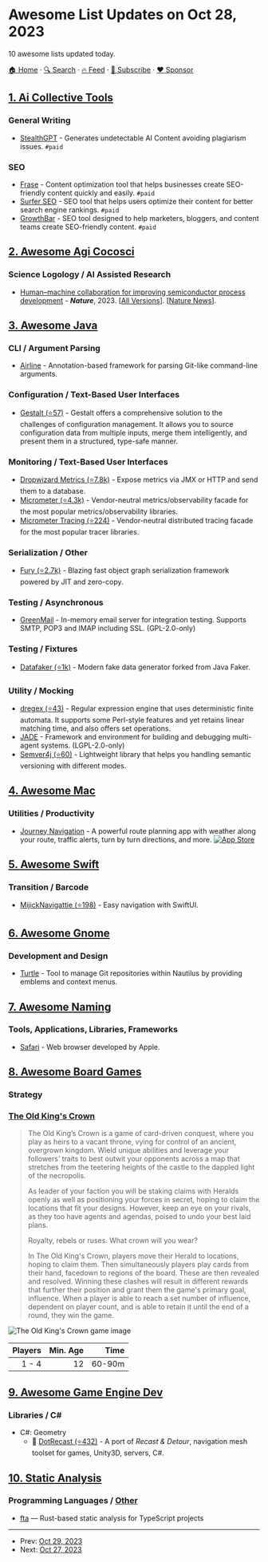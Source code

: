 # Awesome List Updates on Oct 28, 2023

10 awesome lists updated today.

[🏠 Home](/README.md) · [🔍 Search](https://www.trackawesomelist.com/search/) · [🔥 Feed](https://www.trackawesomelist.com/rss.xml) · [📮 Subscribe](https://trackawesomelist.us17.list-manage.com/subscribe?u=d2f0117aa829c83a63ec63c2f&id=36a103854c) · [❤️  Sponsor](https://github.com/sponsors/theowenyoung)



## [1. Ai Collective Tools](/content/Hyraze/ai-collective-tools/README.md)

### General Writing

*   [StealthGPT](https://www.stealthgpt.ai/) - Generates undetectable AI Content avoiding plagiarism issues. `#paid`

### SEO

*   [Frase](https://www.frase.io/) - Content optimization tool that helps businesses create SEO-friendly content quickly and easily. `#paid`
*   [Surfer SEO](https://surferseo.com/) - SEO tool that helps users optimize their content for better search engine rankings. `#paid`
*   [GrowthBar](https://www.growthbarseo.com/) - SEO tool designed to help marketers, bloggers, and content teams create SEO-friendly content. `#paid`

## [2. Awesome Agi Cocosci](/content/YuzheSHI/awesome-agi-cocosci/README.md)

### Science Logology / AI Assisted Research

*   [Human–machine collaboration for improving semiconductor process development](https://www.nature.com/articles/s41586-023-05773-7) - ***Nature***, 2023. \[[All Versions](https://scholar.google.com/scholar?cluster=10295771969614897767\&hl=en\&as_sdt=0,5)]. \[[Nature News](https://www.nature.com/articles/d41586-023-01353-x)].

## [3. Awesome Java](/content/akullpp/awesome-java/README.md)

### CLI / Argument Parsing

*   [Airline](https://rvesse.github.io/airline/) - Annotation-based framework for parsing Git-like command-line arguments.

### Configuration / Text-Based User Interfaces

*   [Gestalt (⭐57)](https://github.com/gestalt-config/gestalt) - Gestalt offers a comprehensive solution to the challenges of configuration management. It allows you to source configuration data from multiple inputs, merge them intelligently, and present them in a structured, type-safe manner.

### Monitoring / Text-Based User Interfaces

*   [Dropwizard Metrics (⭐7.8k)](https://github.com/dropwizard/metrics) - Expose metrics via JMX or HTTP and send them to a database.
*   [Micrometer (⭐4.3k)](https://github.com/micrometer-metrics/micrometer) - Vendor-neutral metrics/observability facade for the most popular metrics/observability libraries.
*   [Micrometer Tracing (⭐224)](https://github.com/micrometer-metrics/tracing) - Vendor-neutral distributed tracing facade for the most popular tracer libraries.

### Serialization / Other

*   [Fury (⭐2.7k)](https://github.com/alipay/fury) - Blazing fast object graph serialization framework powered by JIT and zero-copy.

### Testing / Asynchronous

*   [GreenMail](https://greenmail-mail-test.github.io/greenmail/) - In-memory email server for integration testing. Supports SMTP, POP3 and IMAP including SSL. (GPL-2.0-only)

### Testing / Fixtures

*   [Datafaker (⭐1k)](https://github.com/datafaker-net/datafaker) - Modern fake data generator forked from Java Faker.

### Utility / Mocking

*   [dregex (⭐43)](https://github.com/marianobarrios/dregex) - Regular expression engine that uses deterministic finite automata. It supports some Perl-style features and yet retains linear matching time, and also offers set operations.
*   [JADE](https://jade.tilab.com) - Framework and environment for building and debugging multi-agent systems. (LGPL-2.0-only)
*   [Semver4j (⭐60)](https://github.com/semver4j/semver4j) - Lightweight library that helps you handling semantic versioning with different modes.

## [4. Awesome Mac](/content/jaywcjlove/awesome-mac/README.md)

### Utilities / Productivity

*   [Journey Navigation](https://gowithjourney.com) - A powerful route planning app with weather along your route, traffic alerts, turn by turn directions, and more. [![App Store](https://jaywcjlove.github.io/sb/ico/min-app-store.svg "App Store Software")](https://apps.apple.com/us/app/journey-navigation/id1662059644)

## [5. Awesome Swift](/content/matteocrippa/awesome-swift/README.md)

### Transition / Barcode

*   [MijickNavigattie (⭐198)](https://github.com/Mijick/Navigattie) - Easy navigation with SwiftUI.

## [6. Awesome Gnome](/content/Kazhnuz/awesome-gnome/README.md)

### Development and Design

*   [Turtle](https://gitlab.gnome.org/philippun1/turtle) - Tool to manage Git repositories within Nautilus by providing emblems and context menus.

## [7. Awesome Naming](/content/gruhn/awesome-naming/README.md)

### Tools, Applications, Libraries, Frameworks

*   [Safari](https://en.wikipedia.org/wiki/Safari_\(web_browser\)) - Web browser developed by Apple.

## [8. Awesome Board Games](/content/edm00se/awesome-board-games/README.md)

### Strategy

### [The Old King's Crown](https://boardgamegeek.com/boardgame/357873/old-kings-crown)

> The Old King’s Crown is a game of card-driven conquest, where you play as heirs to a vacant throne, vying for control of an ancient, overgrown kingdom. Wield unique abilities and leverage your followers’ traits to best outwit your opponents across a map that stretches from the teetering heights of the castle to the dappled light of the necropolis.
>
> As leader of your faction you will be staking claims with Heralds openly as well as positioning your forces in secret, hoping to claim the locations that fit your designs. However, keep an eye on your rivals, as they too have agents and agendas, poised to undo your best laid plans.
>
> Royalty, rebels or ruses. What crown will you wear?
>
> In The Old King's Crown, players move their Herald to locations, hoping to claim them. Then simultaneously players play cards from their hand, facedown to regions of the board. These are then revealed and resolved. Winning these clashes will result in different rewards that further their position and grant them the game's primary goal, influence. When a player is able to reach a set number of influence, dependent on player count, and is able to retain it until the end of a round, they win the game.

![The Old King's Crown game image](https://cf.geekdo-images.com/hQG2-XQoEhXCITIORvx24A__itemrep/img/nxjDR_nK5kmSdApd5YJDeoPoQnc=/fit-in/246x300/filters:strip_icc\(\)/pic7508098.jpg)

| Players | Min. Age |   Time |
| ------: | -------: | -----: |
|   1 - 4 |       12 | 60-90m |

## [9. Awesome Game Engine Dev](/content/stevinz/awesome-game-engine-dev/README.md)

### Libraries / C#

*   C#: Geometry
    *   🎉 [DotRecast (⭐432)](https://github.com/ikpil/DotRecast) - A port of *Recast & Detour*, navigation mesh toolset for games, Unity3D, servers, C#.

## [10. Static Analysis](/content/analysis-tools-dev/static-analysis/README.md)

### Programming Languages / [Other](#other-1)

*   [fta](https://ftaproject.dev/) — Rust-based static analysis for TypeScript projects

---

- Prev: [Oct 29, 2023](/content/2023/10/29/README.md)
- Next: [Oct 27, 2023](/content/2023/10/27/README.md)